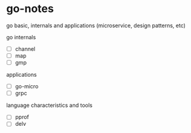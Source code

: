# go-notes

go basic, internals and applications (microservice, design patterns, etc)

go internals

- [ ] channel
- [ ] map
- [ ] gmp

applications

- [ ] go-micro
- [ ] grpc

language characteristics and tools

- [ ] pprof
- [ ] delv
